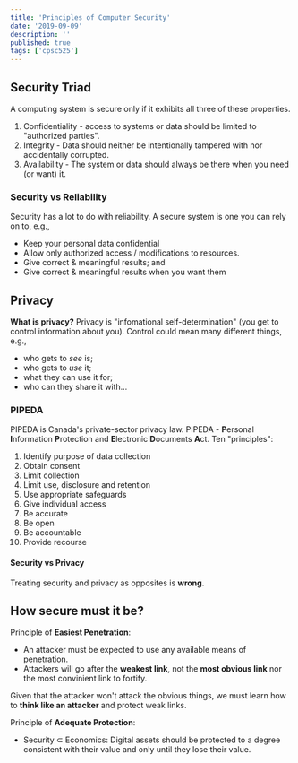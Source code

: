 ```yaml
---
title: 'Principles of Computer Security'
date: '2019-09-09'
description: ''
published: true
tags: ['cpsc525']
---
```


## Security Triad

A computing system is secure only if it exhibits all three of these properties.

1. Confidentiality - access to systems or data should be limited to "authorized parties".
2. Integrity - Data should neither be intentionally tampered with nor accidentally corrupted.
3. Availability - The system or data should always be there when you need (or want) it.

### Security vs Reliability

Security has a lot to do with reliability. A secure system is one you can rely on to, e.g.,

- Keep your personal data confidential
- Allow only authorized access / modifications to resources.
- Give correct & meaningful results; and
- Give correct & meaningful results when you want them

## Privacy

**What is privacy?** Privacy is "infomational self-determination" (you get to control information about you). Control could mean many different things, e.g.,

- who gets to _see_ is;
- who gets to _use_ it;
- what they can use it for;
- who can they share it with...

### PIPEDA

PIPEDA is Canada's private-sector privacy law. PIPEDA - **P**ersonal **I**nformation **P**rotection and **E**lectronic **D**ocuments **A**ct. Ten "principles":

1. Identify purpose of data collection
2. Obtain consent
3. Limit collection
4. Limit use, disclosure and retention
5. Use appropriate safeguards
6. Give individual access
7. Be accurate
8. Be open
9. Be accountable
10. Provide recourse

#### Security vs Privacy

Treating security and privacy as opposites is **wrong**.

## How secure must it be?

Principle of **Easiest Penetration**:

- An attacker must be expected to use any available means of penetration.
- Attackers will go after the **weakest link**, not the **most obvious link** nor the most convinient link to fortify.

Given that the attacker won't attack the obvious things, we must learn how to **think like an attacker** and protect weak links.

Principle of **Adequate Protection**:

- Security $\subset$ Economics: Digital assets should be protected to a degree consistent with their value and only until they lose their value.
